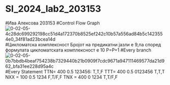 # SI_2024_lab2_203153
#Ива Алексова 203153
#Control Flow Graph
![0-02-05-4c28dc699292198cc51d4a172370b8525ef242c10b57a556ad84b5c1423554e0_34f81ad23bcea14d](https://github.com/ivaaleksova/SI_2024_lab2_203153/assets/166859883/162f4c62-b5e9-439b-a901-22c794fa4dbf)
#Цикломатска комплексност
Бројот на предикатни јазли е 9,па според формулата цикломатската комплексност е 10
P=P+1
#Every branch
![0-02-05-0b7bbdb4beaf754238b7329440b21b0909f7cdc9671a947111469577da21d962_bfa31ee228d95a4c](https://github.com/ivaaleksova/SI_2024_lab2_203153/assets/166859883/2a871ced-9953-4373-844e-786df4948ab2)
#Every Statement
TTN= 400 0.5 123456: T,T,F
TTT= 400 0.5 0123456 T,T,T
NXX = 100 0.5 1234 F,T/F,F
TNX = 400 0 1234 T,T/F,F
